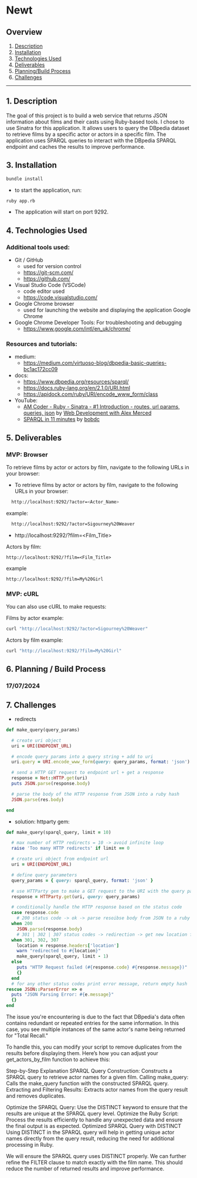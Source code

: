 # Newt

## Overview

1. [Description](#description)
2. [Installation](#installation)
3. [Technologies Used](#technologies)
4. [Deliverables](#deliverables)
5. [Planning/Build Process](#planning)
6. [Challenges](#challenges)

---

## <a name="description"></a> 1. Description

The goal of this project is to build a web service that returns JSON information about films and their casts using Ruby-based tools. I chose to use Sinatra for this application. It allows users to query the DBpedia dataset to retrieve films by a specific actor or actors in a specific film. The application uses SPARQL queries to interact with the DBpedia SPARQL endpoint and caches the results to improve performance.

## <a name="installation"></a> 3. Installation

```zsh
bundle install
```

- to start the application, run:

```zsh
ruby app.rb
```

- The application will start on port 9292.

## <a name="technologies"></a> 4. Technologies Used

### Additional tools used:

- Git / GitHub
  - used for version control
  - https://git-scm.com/
  - https://github.com/
- Visual Studio Code (VSCode)
  - code editor used
  - https://code.visualstudio.com/
- Google Chrome browser
  - used for launching the website and displaying the application Google Chrome
- Google Chrome Developer Tools: For troubleshooting and debugging
  - https://www.google.com/intl/en_uk/chrome/

### Resources and tutorials:

- medium:
  - https://medium.com/virtuoso-blog/dbpedia-basic-queries-bc1ac172cc09
- docs:
  - https://www.dbpedia.org/resources/sparql/
  - https://docs.ruby-lang.org/en/2.1.0/URI.html
  - https://apidock.com/ruby/URI/encode_www_form/class
- YouTube:
  - [AM Coder - Ruby - Sinatra - #1 Introduction - routes, url params, queries, json](https://www.youtube.com/watch?v=xnoPoerYI0o) by [Web Development with Alex Merced](https://www.youtube.com/@AlexMercedCoder)
  - [SPARQL in 11 minutes](https://www.youtube.com/watch?v=FvGndkpa4K0) by [bobdc](https://www.youtube.com/@bobdc)

## <a name="deliverables"></a> 5. Deliverables

### MVP: Browser

To retrieve films by actor or actors by film, navigate to the following URLs in your browser:

- To retrieve films by actor or actors by film, navigate to the following URLs in your browser:

```zsh
  http://localhost:9292/?actor=<Actor_Name>

```

example:

```zsh
  http://localhost:9292/?actor=Sigourney%20Weaver
```

- http://localhost:9292/?film=<Film_Title>

Actors by film:

```url
http://localhost:9292/?film=<Film_Title>
```

example

```url
http://localhost:9292/?film=My%20Girl
```

### MVP: cURL

You can also use cURL to make requests:

Films by actor example:

```zsh
curl "http://localhost:9292/?actor=Sigourney%20Weaver"
```

Actors by film example:

```zsh
curl "http://localhost:9292/?film=My%20Girl"
```

## <a name="planning"></a>6. Planning / Build Process

### 17/07/2024

## 7. <a name="challenges"></a> Challenges

- redirects

```ruby
def make_query(query_params)

  # create uri object
  uri = URI(ENDPOINT_URL)

  # encode query params into a query string + add to uri
  uri.query = URI.encode_www_form(query: query_params, format: 'json')

  # send a HTTP GET request to endpoint url + get a response
  response = Net::HTTP.get(uri)
  puts JSON.parse(response.body)

  # parse the body of the HTTP response from JSON into a ruby hash
  JSON.parse(res.body)

end
```

- solution: httparty gem:

```ruby
def make_query(sparql_query, limit = 10)

  # max number of HTTP redirects = 10 -> avoid infinite loop
  raise 'Too many HTTP redirects' if limit == 0

  # create uri object from endpoint url
  uri = URI(ENDPOINT_URL)

  # define query parameters
  query_params = { query: sparql_query, format: 'json' }

  # use HTTParty gem to make a GET request to the URI with the query parameters, save response to variable
  response = HTTParty.get(uri, query: query_params)

  # conditionally handle the HTTP response based on the status code
  case response.code
    # 200 status code -> ok -> parse resoibse body from JSON to a ruby hash and return it
  when 200
    JSON.parse(response.body)
    # 301 | 302 | 307 status codes -> redirection -> get new location from header and print warning, call make_query recursively until limit reached
  when 301, 302, 307
    location = response.headers['location']
    warn "redirected to #{location}"
    make_query(sparql_query, limit - 1)
  else
    puts "HTTP Request failed (#{response.code} #{response.message})"
    {}
  end
  # for any other status codes print error message, return empty hash
rescue JSON::ParserError => e
  puts "JSON Parsing Error: #{e.message}"
  {}
end
```

The issue you're encountering is due to the fact that DBpedia's data often contains redundant or repeated entries for the same information. In this case, you see multiple instances of the same actor's name being returned for "Total Recall."

To handle this, you can modify your script to remove duplicates from the results before displaying them. Here’s how you can adjust your get_actors_by_film function to achieve this:

Step-by-Step Explanation
SPARQL Query Construction: Constructs a SPARQL query to retrieve actor names for a given film.
Calling make_query: Calls the make_query function with the constructed SPARQL query.
Extracting and Filtering Results: Extracts actor names from the query result and removes duplicates.

Optimize the SPARQL Query: Use the DISTINCT keyword to ensure that the results are unique at the SPARQL query level.
Optimize the Ruby Script: Process the results efficiently to handle any unexpected data and ensure the final output is as expected.
Optimized SPARQL Query with DISTINCT
Using DISTINCT in the SPARQL query will help in getting unique actor names directly from the query result, reducing the need for additional processing in Ruby.

We will ensure the SPARQL query uses DISTINCT properly. We can further refine the FILTER clause to match exactly with the film name. This should reduce the number of returned results and improve performance.
